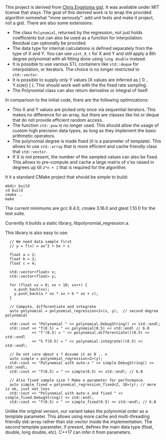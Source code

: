 This project is derived from 
[Chris Engelsma gist](https://gist.github.com/chrisengelsma/108f7ab0a746323beaaf7d6634cf4add). It was available under MIT license that stays. The goal of this derived work is to wrap the provided
algorithm somewhat "more seriously": add unit tests and make it project, not a gist. There are
also some extensions:

- The class `Polynomial`, returned by the regression, not just holds coefficients but 
  can also be used as a function for interpolation. Residual can optionally be provided.
- The data type for internal calculations is defined separately from the type of X and Y. You can
  use `uint_8_t` for X and Y and still apply a 8th degree polynomial with all fitting done using `long double` instead.
- It is possible to use various STL containers like `std::deque` for interpolation, or iterators. 
  The choice is no longer restricted to `std::vector`.
- It is possible to supply only Y values (X values are inferred as [ 0 .. Y.size() [ ). This should work well with
  the the fixed rate sampling.
- The Polynomial class can also return derivative or integral of itself.

In comparison to the initial code, there are the following optimizations:
- This X and Y values are picked only once via sequential iterators. This makes no difference for an array,
  but there are classes like list or deque that do not provide efficient random access.
- The function `std::pow` is no longer used. This should allow the usage of custom high precision data types,
  as long as they implement the basic arithmetic operators.   
- The polynomial degree is made fixed (it is a parameter of template). This allows to use `std::array` that is
  more efficient and cache friendly class that `std::vector`. 
- If X is not present, the number of the sampled values can also be fixed. This allows to pre-compute and cache
  a large matrix of x'es raised in degrees up till `2*n + 1` that is required for the algorithm.    


It it a standard CMake project that should be simple to build:

```
mkdir build
cd build
cmake ..
make
```

The current minimums are gcc 8.4.0, cmake 3.16.0 and gtest 1.10.0 
for the test suite.

Currently it builds a static library, libpolynomial_regression.a. 

This library is also easy to use:

```
  // We need data sample first
  // y = f(x) = ax^2 + bx + c

  float a = 2;
  float b = 3;
  float c = 4;

  std::vector<float> x;
  std::vector<float> y;

  for (float xx = 0; xx < 10; xx++) {
    x.push_back(xx);
    y.push_back(a * xx * xx + b * xx + c);
  }

  // Compute, differentiate and integrate
  auto polynomial = polynomial_regression<2>(x, y);  // second degree polynomial

  std::cout << "Polynomial " << polynomial.DebugString() << std::endl;
  std::cout << "f(0.5) = " << polynomial(0.5) << std::endl // 6.0
            << "f'(0.5) = " << polynomial.differentiate()(0.5) << std::endl
            << "S f(0.5) = " << polynomial.integrate()(0.5) << std::endl;

  // Do not care about x ? Assume it as 0 .. n
  auto simple = polynomial_regression<2>(y);
  std::cout << "Polynomial with auto-x " << simple.DebugString() << std::endl;
  std::cout << "f(0.5) = " << simple(0.5) << std::endl; // 6.0

  // Also fixed sample size ? Make a parameter for performance.
  auto simple_fixed = polynomial_regression_fixed<2, 10>(y); // more is ok, just not less
  std::cout << "Polynomial with auto-x and fixed " << simple_fixed.DebugString() << std::endl;
  std::cout << "f(0.5) = " << simple_fixed(0.5) << std::endl; // 6.0
```  

Unlike the original version, our variant takes the polynomial order as a template parameter.
This allows using more cache and multi-threading friendly std::array rather than 
std::vector inside the implementation. The second template parameter, if present,
defines the main data type (float, double, long double, etc). C++17 can infer it
from parameters.
   
